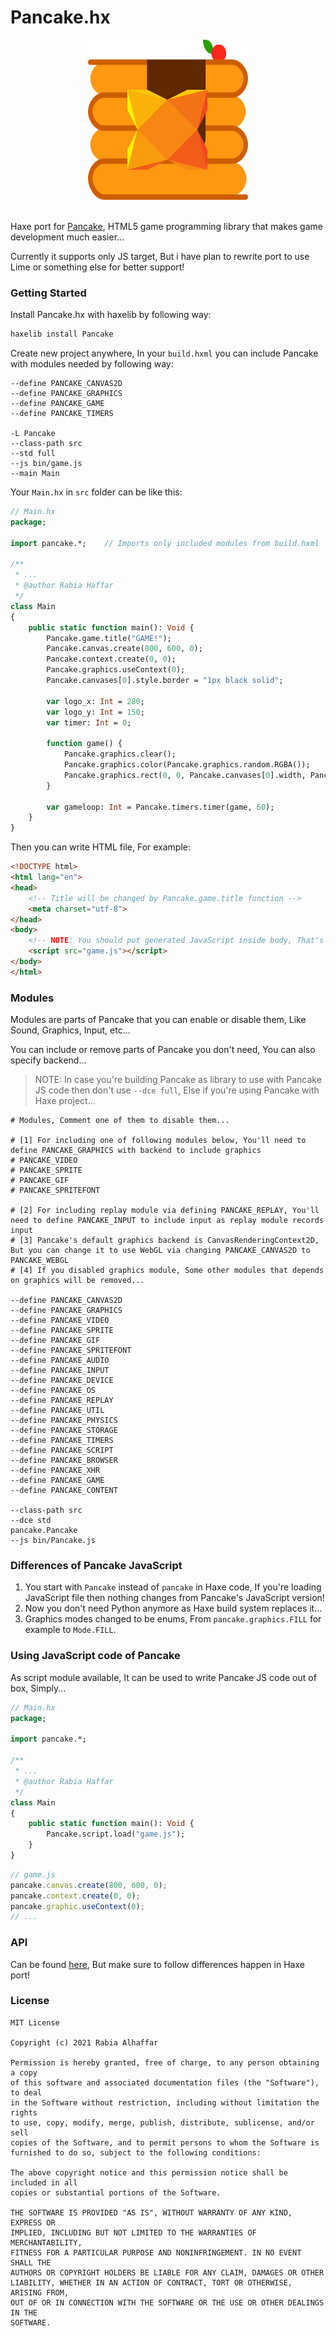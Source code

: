 # Pancake.hx

<div align="center">
	<img src="https://github.com/Rabios/Pancake.hx/blob/master/Pancake.hx.png" width="256" height="256"><br>
</div><br>

Haxe port for [Pancake](https://github.com/Rabios/Pancake), HTML5 game programming library that makes game development much easier...

Currently it supports only JS target, But i have plan to rewrite port to use Lime or something else for better support!

### Getting Started

Install Pancake.hx with haxelib by following way:

```hx
haxelib install Pancake
```

Create new project anywhere, In your `build.hxml` you can include Pancake with modules needed by following way:

```
--define PANCAKE_CANVAS2D
--define PANCAKE_GRAPHICS
--define PANCAKE_GAME
--define PANCAKE_TIMERS

-L Pancake
--class-path src
--std full
--js bin/game.js
--main Main
```

Your `Main.hx` in `src` folder can be like this:

```hx
// Main.hx
package;

import pancake.*;    // Imports only included modules from build.hxml

/**
 * ...
 * @author Rabia Haffar
 */
class Main
{
    public static function main(): Void {    
        Pancake.game.title("GAME!");
        Pancake.canvas.create(800, 600, 0);
        Pancake.context.create(0, 0);
        Pancake.graphics.useContext(0);
        Pancake.canvases[0].style.border = "1px black solid";

        var logo_x: Int = 280;
        var logo_y: Int = 150;
        var timer: Int = 0;

        function game() {
            Pancake.graphics.clear();
            Pancake.graphics.color(Pancake.graphics.random.RGBA());
            Pancake.graphics.rect(0, 0, Pancake.canvases[0].width, Pancake.canvases[0].height);
        }

        var gameloop: Int = Pancake.timers.timer(game, 60);
    }
}
```

Then you can write HTML file, For example:

```html
<!DOCTYPE html>
<html lang="en">
<head>
    <!-- Title will be changed by Pancake.game.title function -->
    <meta charset="utf-8">
</head>
<body>
    <!-- NOTE: You should put generated JavaScript inside body, That's to not throw errors... -->
    <script src="game.js"></script>
</body>
</html>
```

### Modules

Modules are parts of Pancake that you can enable or disable them, Like Sound, Graphics, Input, etc...

You can include or remove parts of Pancake you don't need, You can also specify backend...

> NOTE: In case you're building Pancake as library to use with Pancake JS code then don't use `--dce full`, Else if you're using Pancake with Haxe project...

```
# Modules, Comment one of them to disable them...

# [1] For including one of following modules below, You'll need to define PANCAKE_GRAPHICS with backend to include graphics
# PANCAKE_VIDEO
# PANCAKE_SPRITE
# PANCAKE_GIF
# PANCAKE_SPRITEFONT

# [2] For including replay module via defining PANCAKE_REPLAY, You'll need to define PANCAKE_INPUT to include input as replay module records input
# [3] Pancake's default graphics backend is CanvasRenderingContext2D, But you can change it to use WebGL via changing PANCAKE_CANVAS2D to PANCAKE_WEBGL
# [4] If you disabled graphics module, Some other modules that depends on graphics will be removed...

--define PANCAKE_CANVAS2D
--define PANCAKE_GRAPHICS
--define PANCAKE_VIDEO
--define PANCAKE_SPRITE
--define PANCAKE_GIF
--define PANCAKE_SPRITEFONT
--define PANCAKE_AUDIO
--define PANCAKE_INPUT
--define PANCAKE_DEVICE
--define PANCAKE_OS
--define PANCAKE_REPLAY
--define PANCAKE_UTIL
--define PANCAKE_PHYSICS
--define PANCAKE_STORAGE
--define PANCAKE_TIMERS
--define PANCAKE_SCRIPT
--define PANCAKE_BROWSER
--define PANCAKE_XHR
--define PANCAKE_GAME
--define PANCAKE_CONTENT

--class-path src
--dce std
pancake.Pancake
--js bin/Pancake.js
```

### Differences of Pancake JavaScript

1. You start with `Pancake` instead of `pancake` in Haxe code, If you're loading JavaScript file then nothing changes from Pancake's JavaScript version!
2. Now you don't need Python anymore as Haxe build system replaces it...
3. Graphics modes changed to be enums, From `pancake.graphics.FILL` for example to `Mode.FILL`.

### Using JavaScript code of Pancake

As script module available, It can be used to write Pancake JS code out of box, Simply...

```hx
// Main.hx
package;

import pancake.*;

/**
 * ...
 * @author Rabia Haffar
 */
class Main
{
    public static function main(): Void {
        Pancake.script.load("game.js");
    }
}
```

```js
// game.js
pancake.canvas.create(800, 600, 0);
pancake.context.create(0, 0);
pancake.graphic.useContext(0);
// ...
```

### API

Can be found [here](https://github.com/Rabios/Pancake/blob/master/docs/api.md), But make sure to follow differences happen in Haxe port!

### License

```
MIT License

Copyright (c) 2021 Rabia Alhaffar

Permission is hereby granted, free of charge, to any person obtaining a copy
of this software and associated documentation files (the "Software"), to deal
in the Software without restriction, including without limitation the rights
to use, copy, modify, merge, publish, distribute, sublicense, and/or sell
copies of the Software, and to permit persons to whom the Software is
furnished to do so, subject to the following conditions:

The above copyright notice and this permission notice shall be included in all
copies or substantial portions of the Software.

THE SOFTWARE IS PROVIDED "AS IS", WITHOUT WARRANTY OF ANY KIND, EXPRESS OR
IMPLIED, INCLUDING BUT NOT LIMITED TO THE WARRANTIES OF MERCHANTABILITY,
FITNESS FOR A PARTICULAR PURPOSE AND NONINFRINGEMENT. IN NO EVENT SHALL THE
AUTHORS OR COPYRIGHT HOLDERS BE LIABLE FOR ANY CLAIM, DAMAGES OR OTHER
LIABILITY, WHETHER IN AN ACTION OF CONTRACT, TORT OR OTHERWISE, ARISING FROM,
OUT OF OR IN CONNECTION WITH THE SOFTWARE OR THE USE OR OTHER DEALINGS IN THE
SOFTWARE.
```

